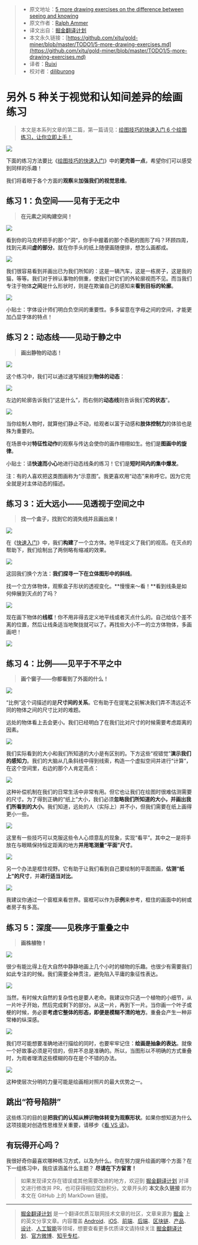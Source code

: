 > * 原文地址：[5 more drawing exercises on the difference between seeing and knowing](https://medium.com/personal-growth/5-more-drawing-exercises-9c0df4645387)
> * 原文作者：[Ralph Ammer](https://medium.com/@ralphammer?source=post_header_lockup)
> * 译文出自：[掘金翻译计划](https://github.com/xitu/gold-miner)
> * 本文永久链接：[https://github.com/xitu/gold-miner/blob/master/TODO1/5-more-drawing-exercises.md](https://github.com/xitu/gold-miner/blob/master/TODO1/5-more-drawing-exercises.md)
> * 译者：[Ruixi](https://github.com/Ruixi)
> * 校对者：[diliburong](https://github.com/diliburong)

# 另外 5 种关于视觉和认知间差异的绘画练习

> 本文是本系列文章的第二篇，第一篇请见：[绘图技巧的快速入门
6 个绘图练习，让你立即上手！](https://github.com/xitu/gold-miner/blob/f57f636bd20e9b3aa0d423435e98e5b556a49b71/TODO1/a-quick-beginners-guide-to-drawing.md)

![](https://cdn-images-1.medium.com/max/800/1*8NDD5zLkYppl5BFoFfVrcg.gif)

下面的练习方法要比《[绘图技巧的快速入门](https://medium.com/personal-growth/a-quick-beginners-guide-to-drawing-58213877715e)》中的**更完善一点**，希望你们可以感受到同样的乐趣！

我们将着眼于各个方面的**观察**来**加强我们的视觉思维**。

## 练习 1：负空间——见有于无之中

> **在元素之间构建空间！**

![](https://cdn-images-1.medium.com/max/800/1*BcBbHjBYf1Y0LzPcyjxW-A.gif)

看到你的马克杯把手的那个”洞“，你手中握着的那个奇葩的图形了吗？环顾四周，找到元素间**虚的部分**。就在你手头的纸上随便画随便排，想怎么画都成。

![](https://cdn-images-1.medium.com/max/800/1*knCfDWbzlVcc25wIajBgBQ.gif)

我们很容易看到并画出已为我们所知的：这是一辆汽车，这是一栋房子，这是我的猫，等等。我们对于辨认事物的侧重，使我们对它们的外轮廓视而不见。而当我们专注于物体**之间**是什么形状时，则是在欺骗自己的感知来**看到目标的轮廓**。


![](https://cdn-images-1.medium.com/max/800/1*rNaa_2y4QJir89_9HG1N4w.gif)

小贴士：字体设计师们明白负空间的重要性。多多留意在字母之间的空间，才能更加凸显字体的特点！

## 练习 2：动态线——见动于静之中

> **画出静物的动态！**

![](https://cdn-images-1.medium.com/max/800/1*rs2qFH96L-E7dsILahV80w.gif)

这个练习中，我们可以通过速写捕捉到**物体的动态**：

![](https://cdn-images-1.medium.com/max/800/1*Pk0GI59VC53CVyvmVBiX4Q.gif)

左边的轮廓告诉我们“这是什么”，而右侧的**动态线**则告诉我们**它的状态**”。

![](https://cdn-images-1.medium.com/max/800/1*w68p3V-bV_fsaazAXZvLZg.gif)

当你绘制人物时，就算他们静止不动，给观者以富于动感和**肢体控制力**的体验也是殊为重要的。

在场景中对**特征性动作**的观察与传达会使你的画作栩栩如生。他们是**图画中的旋律**。

小贴士：请**快速而小心**地进行动态线条的练习！它们是**短时间内的集中爆发**。

注：有的人喜欢把这类图画称为“示意图”。我更喜欢用“动态”来称呼它。因为它完全就是对主体动态的描述。

## 练习 3：近大远小——见透视于空间之中

> **找一个盒子，找到它的消失线并且画出来！**

![](https://cdn-images-1.medium.com/max/800/1*1l5OWqIxR9TQS6YUNVn9gA.gif)

在《[快速入门](https://medium.com/personal-growth/a-quick-beginners-guide-to-drawing-58213877715e)》中，我们**构建**了一个立方体。地平线定义了我们的视高。在灭点的帮助下，我们绘制出了两侧略有缩减的效果。

![](https://cdn-images-1.medium.com/max/800/1*bFTDdSIT5K0koXaa-c35eg.gif)

这回我们换个方法：**我们探寻一下在立体图形中的斜线**。

找一个立方体物体，观察盒子形状的透视变化。**慢慢来～看！**看到线条是如何伸展到灭点的了吗？

![](https://cdn-images-1.medium.com/max/800/1*Uvlvz7PDyTD6xcUZAMGIQw.gif)

现在画下物体的**线框**！你不用非得去定义地平线或者灭点什么的。自己给估个差不离的位置，然后让线条适当地聚拢就可以了。再找些大小不一的立方体物体，多画画吧！

![](https://cdn-images-1.medium.com/max/800/1*4Fu6cFFfpTQ0rltcCTcKuw.gif)

## 练习 4：比例——见平于不平之中

> **画个窗子——你都看到了外面的什么！**

![](https://cdn-images-1.medium.com/max/800/1*kleqsKsJCSfkS6bpeUqMuw.gif)

“比例”这个词描述的是**尺寸间的关系**。它有助于在提笔之前解决我们弄不清远近不同的物体之间的尺寸比对的难题。

远处的物体看上去会更小。我们已经明白了在我们比对尺寸的时候需要考虑距离的因素。

![](https://cdn-images-1.medium.com/max/800/1*BQ3-uCbITyvhSmFZS5WbEg.gif)

我们实际看到的大小和我们所知道的大小是有区别的。下方这些“视错觉”**演示我们的感知力**。我们的大脑从几条斜线中得到线索，构造一个虚拟空间并进行“计算”，在这个空间里，右边的那个人肯定高点：

![](https://cdn-images-1.medium.com/max/800/1*sziDSDPlZXLktfu5VjB4ww.gif)

这种补偿机制在我们的日常生活中非常有用。但它也让我们在绘图时很难估测需要的尺寸。为了得到正确的“纸上”大小，我们必须**忽略我们所知道的大小，并画出我们所看到的大小**。我们知道，远处的人（实际上）并不小，但我们需要在纸上画得更小一些。

![](https://cdn-images-1.medium.com/max/800/1*OmS1Ft0X1eXAOEdoM1L5tA.gif)

这里有一些技巧可以克服这些令人心烦意乱的现象，实现“看平”。其中之一是将手放在与眼睛保持恒定距离的地方**并用笔测量“平面”尺寸**。

![](https://cdn-images-1.medium.com/max/800/1*Yife9sf_I7z39lz4ioJX3g.gif)

另一个办法是框住视野。它有助于让我们看到自己要绘制的平面图画，**估测“纸上”的尺寸**，并**进行适当对比**。

![](https://cdn-images-1.medium.com/max/800/1*qE8X1Ev19ZggIlBIcHxKdA.gif)

我建议你通过一个窗框来看世界。窗框可以作为**示例**来参考，框住的画面中的树或者房子有多高。

## 练习 5：深度——见秩序于重叠之中

> **画株植物！**

![](https://cdn-images-1.medium.com/max/800/1*mNhkP2Tty9WtrVK0a1VT1w.gif)

很少有能比得上在大自然中静静地画上几个小时的植物的乐趣。也很少有需要我们如此专注的时候。我们需要全神贯注，避免陷入平庸的象征性表达。

![](https://cdn-images-1.medium.com/max/800/1*sLpTjiAxJNXNb9TEI0BZ7Q.png)

当然，有时候大自然的复杂性也是要人老命。我建议你只选一个植物的小细节，从一片叶子开始，然后完成剩下的部分。从这一片，再到下一片。当你画一个叶子或梗的时候，务必要**考虑它整体的形态，即便是模糊不清的地方**。重叠会产生一种非常棒的纵深感。

![](https://cdn-images-1.medium.com/max/800/1*s8b6vL8d6bHL7T3V561d0A.gif)

我们尽可能想要准确地进行描绘的同时，也要牢牢记住：**绘画是抽象的表达**。就像一个好故事必须是可信的，但并不总是准确的。所以，当图形以不明确的方式重叠时，为观者理清这些模糊的存在是个不错的办法。

![](https://cdn-images-1.medium.com/max/800/1*h_oa1gOAAmgDra1OWm1quw.png)

这种使层次分明的力量可能是绘画相对照片的最大优势之一。

## 跳出“符号陷阱”

这些练习的目的是**把我们的认知从辨识物体转变为观察形状**。如果你想知道为什么这项技能对创造性思维至关重要，请移步《[看 VS 读](https://medium.com/personal-growth/seeing-vs-reading-29365d4540e2)》。

## 有玩得开心吗？

我很好奇你最喜欢哪种练习方式，以及为什么。你在努力提升绘画的哪个方面？在下一组练习中，我应该涵盖什么主题？ **尽请在下方留言！**

> 如果发现译文存在错误或其他需要改进的地方，欢迎到 [掘金翻译计划](https://github.com/xitu/gold-miner) 对译文进行修改并 PR，也可获得相应奖励积分。文章开头的 **本文永久链接** 即为本文在 GitHub 上的 MarkDown 链接。


---

> [掘金翻译计划](https://github.com/xitu/gold-miner) 是一个翻译优质互联网技术文章的社区，文章来源为 [掘金](https://juejin.im) 上的英文分享文章。内容覆盖 [Android](https://github.com/xitu/gold-miner#android)、[iOS](https://github.com/xitu/gold-miner#ios)、[前端](https://github.com/xitu/gold-miner#前端)、[后端](https://github.com/xitu/gold-miner#后端)、[区块链](https://github.com/xitu/gold-miner#区块链)、[产品](https://github.com/xitu/gold-miner#产品)、[设计](https://github.com/xitu/gold-miner#设计)、[人工智能](https://github.com/xitu/gold-miner#人工智能)等领域，想要查看更多优质译文请持续关注 [掘金翻译计划](https://github.com/xitu/gold-miner)、[官方微博](http://weibo.com/juejinfanyi)、[知乎专栏](https://zhuanlan.zhihu.com/juejinfanyi)。
